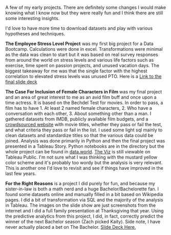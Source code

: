 A few of my early projects. There are definitely some changes I would make knowing what I know now but they were really fun and 
I think there are still some interesting insights. 

I'd love to have more time to download datasets and play with various hypotheses and techniques. 

**The Employee Stress Level Project** was my first big project for a Data Bootcamp. Calculations were done in excel. Transformations
were minimal as the data was clean to start but it was based on real survey responses from around the world on stress levels and
various life factors such as exercise, time spent on passion projects, and unused vacation days. The biggest takeaway for me was 
that the single factor with the highest correlation to elevated stress levels was unused PTO. Here is a 
[Link to the final slide deck](https://docs.google.com/presentation/d/1aTmz4oPmcg-F2BwGbzTIDGaAOWBnO_x8X52yQTraNvg/edit?usp=sharing)

**The Case For Inclusion of Female Characters in Film** was my final project and an area of great interest to me as an avid film buff
and once upon a time actress. It is based on the Bechdel Test for movies. In order to pass, a film has to have 1. At least 2 named female characters, 2. Who have a conversation with each other, 3. About something other than a man. I gathered datasets from IMDB, publicly available film budgets, and a [crowdsourced website](https://bechdeltest.com/) with movie titles, whether they pass or fail the test, and what criteria they pass or fail in the list. I used some light sql mainly to clean datasets and standardize titles so that the various data could be joined. Analysis was done primarily in Python and then the final project was presented in a Tableau Story. Python notebooks are in the directory but the whole project can be found in [data.world](https://data.world/sarahsavage/bechdel-capstone-project).  [The Viz](https://public.tableau.com/app/profile/sarah.savage/viz/TheFinancialCaseforInclusionofFemaleCharactersinFilm/TheFinancialCaseforInclusionofFemaleCharactersinFilm) is still viewable on Tableau Public. I'm not sure what I was thinking with the mustard yellow color scheme and it's probably too wordy but the analysis is very relevant. This is another one I'd love to revisit and see if things have improved in the last few years. 

**For the Right Reasons** is a project I did purely for fun, and because my sister-in-law is both a math nerd and a huge Bachelor/Bachelorette fan. I found some datasets online and manually filled in a bit based on Wikipedia pages. I did a bit of transformation via SQL and the majority of the analysis in Tableau. The images on the slide show are just screenshots from the internet and I did a full family presentation at Thanksgiving that year. Using the predictive analytics from this project, I did, in fact, correctly predict the winner of the next Bachelor season (Zach picked Kaity). Side note, I have never actually placed a bet on The Bachelor. [Slide Deck Here.](https://docs.google.com/presentation/d/1uD8LXMrTg1u1G9vKQvsOhB6rUVa6kIrs4FAOZBbG3FE/edit?usp=sharing)


